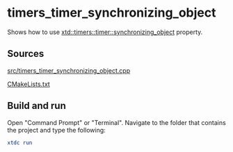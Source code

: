 # timers_timer_synchronizing_object

Shows how to use [xtd::timers::timer::synchronizing_object](https://gammasoft71.github.io/xtd/reference_guides/latest/classxtd_1_1timers_1_1timer.html#a0adab36b965cb0b092f3b0df6d73a032) property.

## Sources

[src/timers_timer_synchronizing_object.cpp](src/timers_timer_synchronizing_object.cpp)

[CMakeLists.txt](CMakeLists.txt)

## Build and run

Open "Command Prompt" or "Terminal". Navigate to the folder that contains the project and type the following:

```cmake
xtdc run
```
